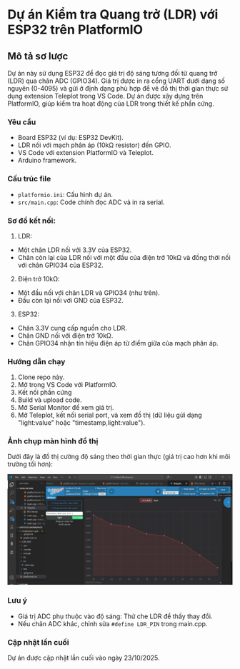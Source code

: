 # Dự án Kiểm tra Quang trở (LDR) với ESP32 trên PlatformIO

## Mô tả sơ lược
Dự án này sử dụng ESP32 để đọc giá trị độ sáng tương đối từ quang trở (LDR) qua chân ADC (GPIO34). Giá trị được in ra cổng UART dưới dạng số nguyên (0-4095) và gửi ở định dạng phù hợp để vẽ đồ thị thời gian thực sử dụng extension Teleplot trong VS Code. Dự án được xây dựng trên PlatformIO, giúp kiểm tra hoạt động của LDR trong thiết kế phần cứng.

### Yêu cầu
- Board ESP32 (ví dụ: ESP32 DevKit).
- LDR nối với mạch phân áp (10kΩ resistor) đến GPIO.
- VS Code với extension PlatformIO và Teleplot.
- Arduino framework.

### Cấu trúc file
- `platformio.ini`: Cấu hình dự án.
- `src/main.cpp`: Code chính đọc ADC và in ra serial.
### Sơ đồ kết nối:
1. LDR:
- Một chân LDR nối với 3.3V của ESP32.
- Chân còn lại của LDR nối với một đầu của điện trở 10kΩ và đồng thời nối với chân GPIO34 của ESP32.
2. Điện trở 10kΩ:
- Một đầu nối với chân LDR và GPIO34 (như trên).
- Đầu còn lại nối với GND của ESP32.
3. ESP32:
- Chân 3.3V cung cấp nguồn cho LDR.
- Chân GND nối với điện trở 10kΩ.
- Chân GPIO34 nhận tín hiệu điện áp từ điểm giữa của mạch phân áp.

### Hướng dẫn chạy
1. Clone repo này.
2. Mở trong VS Code với PlatformIO.
3. Kết nối phần cứng 
4. Build và upload code.
5. Mở Serial Monitor để xem giá trị.
6. Mở Teleplot, kết nối serial port, và xem đồ thị (dữ liệu gửi dạng "light:value" hoặc "timestamp,light:value").

### Ảnh chụp màn hình đồ thị
Dưới đây là đồ thị cường độ sáng theo thời gian thực (giá trị cao hơn khi môi trường tối hơn):

![Đồ thị ánh sáng từ Teleplot](images/LDR_ADC.png)

### Lưu ý
- Giá trị ADC phụ thuộc vào độ sáng: Thử che LDR để thấy thay đổi.
- Nếu chân ADC khác, chỉnh sửa `#define LDR_PIN` trong main.cpp.

### Cập nhật lần cuối
Dự án được cập nhật lần cuối vào ngày 23/10/2025.


